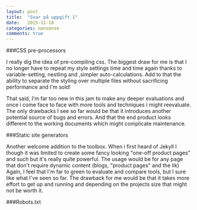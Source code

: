 ```yaml
---
layout: post
title:  "Svar på uppgift 1"
date:   2015-11-18
categories: nonsense
comments: true
---
```


###CSS pre-processors

I really dig the idea of pre-compiling css. The biggest draw for me is that I no longer have to repeat my style settings time and time again thanks to variable-setting, nestling and ,simpler auto-calculations. Add to that the ability to separate the styling over multiple files without sacrificing performance and I'm sold!

That said, I'm far too new in this jam to make any deeper evaluations and once i come face to face with more tools and techniques i might reevaluate. The only drawbacks I see so far would be that it introduces another potential source of bugs and errors. And that the end product looks different to the working documents which might complicate maintenance.

###Static site generators

Another welcome addition to the toolbox. When i first heard of Jekyll I though it was limited to create some fancy looking "one-off product pages" and such but it's really quite powerful. The usage would be for any page that don't require dynamic content (blogs, "product pages" and the lik) Again, I feel that I'm far to green to evaluate and compare tools, but I sure like what I've seen so far. The drawback for me would be that it takes more effort to get up and running and depending on the projects size that might not be worth it.

###Robots.txt

